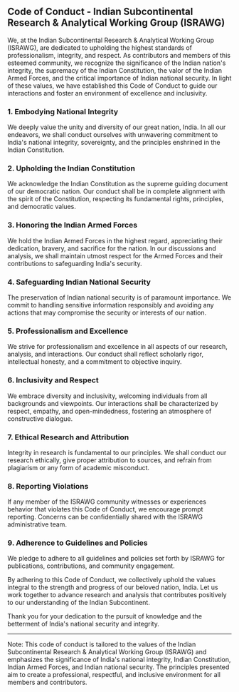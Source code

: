 ## Code of Conduct - Indian Subcontinental Research & Analytical Working Group (ISRAWG)

We, at the Indian Subcontinental Research & Analytical Working Group (ISRAWG), are dedicated to upholding the highest standards of professionalism, integrity, and respect. As contributors and members of this esteemed community, we recognize the significance of the Indian nation's integrity, the supremacy of the Indian Constitution, the valor of the Indian Armed Forces, and the critical importance of Indian national security. In light of these values, we have established this Code of Conduct to guide our interactions and foster an environment of excellence and inclusivity.

### 1. Embodying National Integrity

We deeply value the unity and diversity of our great nation, India. In all our endeavors, we shall conduct ourselves with unwavering commitment to India's national integrity, sovereignty, and the principles enshrined in the Indian Constitution.

### 2. Upholding the Indian Constitution

We acknowledge the Indian Constitution as the supreme guiding document of our democratic nation. Our conduct shall be in complete alignment with the spirit of the Constitution, respecting its fundamental rights, principles, and democratic values.

### 3. Honoring the Indian Armed Forces

We hold the Indian Armed Forces in the highest regard, appreciating their dedication, bravery, and sacrifice for the nation. In our discussions and analysis, we shall maintain utmost respect for the Armed Forces and their contributions to safeguarding India's security.

### 4. Safeguarding Indian National Security

The preservation of Indian national security is of paramount importance. We commit to handling sensitive information responsibly and avoiding any actions that may compromise the security or interests of our nation.

### 5. Professionalism and Excellence

We strive for professionalism and excellence in all aspects of our research, analysis, and interactions. Our conduct shall reflect scholarly rigor, intellectual honesty, and a commitment to objective inquiry.

### 6. Inclusivity and Respect

We embrace diversity and inclusivity, welcoming individuals from all backgrounds and viewpoints. Our interactions shall be characterized by respect, empathy, and open-mindedness, fostering an atmosphere of constructive dialogue.

### 7. Ethical Research and Attribution

Integrity in research is fundamental to our principles. We shall conduct our research ethically, give proper attribution to sources, and refrain from plagiarism or any form of academic misconduct.

### 8. Reporting Violations

If any member of the ISRAWG community witnesses or experiences behavior that violates this Code of Conduct, we encourage prompt reporting. Concerns can be confidentially shared with the ISRAWG administrative team.

### 9. Adherence to Guidelines and Policies

We pledge to adhere to all guidelines and policies set forth by ISRAWG for publications, contributions, and community engagement.

By adhering to this Code of Conduct, we collectively uphold the values integral to the strength and progress of our beloved nation, India. Let us work together to advance research and analysis that contributes positively to our understanding of the Indian Subcontinent.

Thank you for your dedication to the pursuit of knowledge and the betterment of India's national security and integrity.

---
Note: This code of conduct is tailored to the values of the Indian Subcontinental Research & Analytical Working Group (ISRAWG) and emphasizes the significance of India's national integrity, Indian Constitution, Indian Armed Forces, and Indian national security. The principles presented aim to create a professional, respectful, and inclusive environment for all members and contributors.
